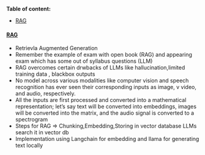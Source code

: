 **Table of content:**
 - [RAG](#rag)





<a id="rag"></a> 
#### [RAG](https://medium.com/@imabhi1216/implementing-rag-using-langchain-and-ollama-93bdf4a9027c)
  - Retrievla Augmented Generation
  - Remember the example of exam with open book (RAG) and appearing  exam which has some out of syllabus questions (LLM)
  - RAG overcomes certain drwbacks of LLMs like hallucination,limited training data , blackbox outputs
  - No model across various modalities like computer vision and speech recognition has ever seen their corresponding inputs as image, v
    video, and audio, respectively.
  - All the inputs are first processed and converted into a mathematical representation; let’s say text will be converted into embeddings,
    images will be converted into the matrix, and the audio signal is converted to a spectrogram
  -  Steps for RAG => Chunking,Embedding,Storing in vector database LLMs search it in vector db
  -  Implementation using Langchain for embedding and llama for generating text locally
